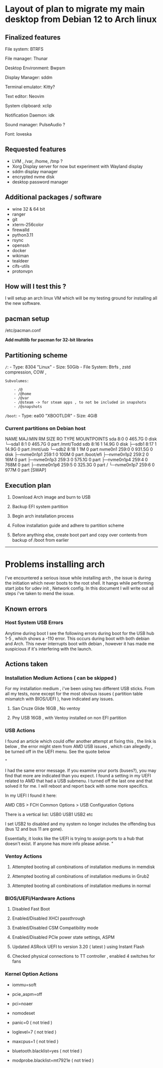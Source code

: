 

# Layout of plan to migrate my main desktop from Debian 12 to Arch linux 


## Finalized features 

File system: BTRFS 

File manager: Thunar 

Desktop Environment: Bwpsm 

Display Manager: sddm 

Terminal emulator: Kitty? 

Text editor: Neovim 

System clipboard: xclip                 

Notification Daemon: idk 

Sound manager: PulseAudio ? 

Font: Ioveska 


## Requested features 

- LVM , /var, /home, /tmp ? 
- Xorg Display server for now but experiment with Wayland display 
- sddm display manager
- encrypted nvme disk 
- desktop password manager 

## Additional packages / software 

- wine 32 & 64 bit  
- ranger 
- git 
- xterm-256color 
- firewalld 
- python3.11 
- rsync 
- openssh 
- docker 
- wikiman 
- tealdeer 
- cifs-utils
- protonvpn 


## How will I test this ? 

I will setup an arch linux VM which will be my testing ground for installing all the new software.

## pacman setup 

/etc/pacman.conf 

**Add multilib for pacman for 32-bit libraries**



## Partitioning scheme 


`/`: 
    - Type: 8304 "Linux"
    - Size: 50Gib
    - File System: Btrfs , zstd compression, COW , 

    Subvolumes:

        - /@
        - /@home
        - /@var
        - /@steam -> for steam apps , to not be included in snapshots 
        - /@snapshots
         

`/boot`: 
    - Type: ea00 "XBOOTLDR"
    - Size: 4GiB






### Current partitions on Debian host 


NAME        MAJ:MIN RM   SIZE RO TYPE MOUNTPOINTS
sda           8:0    0 465.7G  0 disk 
└─sda1        8:1    0 465.7G  0 part /mnt/Todd
sdb           8:16   1  14.9G  0 disk 
├─sdb1        8:17   1  14.9G  0 part /mnt/usb
└─sdb2        8:18   1     1M  0 part 
nvme0n1     259:0    0 931.5G  0 disk 
├─nvme0n1p1 259:1    0   100M  0 part /boot/efi
├─nvme0n1p2 259:2    0    16M  0 part 
├─nvme0n1p3 259:3    0 575.1G  0 part 
├─nvme0n1p4 259:4    0   768M  0 part 
├─nvme0n1p6 259:5    0 325.3G  0 part /
└─nvme0n1p7 259:6    0   977M  0 part [SWAP]



## Execution plan 

1. Download Arch image and burn to USB 

2. Backup EFI system partition 

3. Begin arch installation process 

4. Follow installation guide and adhere to partition scheme 

5. Before anything else, create boot part and copy over contents from backup of /boot from earlier 


---


# Problems installing arch 

I've encountered a serious issue while installing arch , the issue is during the initiation which never boots to the root shell. It hangs while performing start jobs for udev init , Network config. In this document I will write out all steps i've taken to mend the issue.


## Known errors 


### Host System USB Errors 

Anytime during boot I see the following errors during boot for the USB hub 1-5 , which shows a -110 error. This occurs during boot with both debian and Arch. This never interrupts boot with debian , however it has made me suspicious if it's interfering with the launch.  




## Actions taken 

### Installation Medium Actions ( can be skipped ) 

For my installation medium , i've been using two different USB sticks. From all my tests, none except for the most obvious issues ( partition table mismatch with BIOS/UEFI ), have indicated any issues. 

1. San Cruze Glide 16GB , No ventoy 

2. Pny USB 16GB , with Ventoy installed on non EFI partition  


### USB Actions  

I found an article which could offer another attempt at fixing this , the link is below , the error might stem from AMD USB issues , which can allegedly , be turned off in the UEFI menu. See the quote below 

"

I had the same error message. If you examine your ports (buses?), you may find that more are indicated than you expect. I found a setting in my UEFI related to AMD that had a USB submenu. I turned off the last one and that solved it for me. I will reboot and report back with some more specifics.

In my UEFI I found it here:

AMD CBS > FCH Common Options > USB Configuration Options

There is a vertical list:
USB0
USB1
USB2
etc

I set USB2 to disabled and my system no longer includes the offending bus (bus 12 and bus 11 are gone).

Essentially, it looks like the UEFI is trying to assign ports to a hub that doesn't exist. If anyone has more info please advise.
"




### Ventoy Actions 

1. Attempted booting all combinations of installation mediums in memdisk 

2. Attempted booting all combinations of installation mediums in Grub2  

3. Attempted booting all combinations of installation mediums in normal  


### BIOS/UEFI/Hardware Actions 

1. Disabled Fast Boot 

2. Enabled/Disabled XHCI passthrough 

3. Enabled/Disabled CSM Compatibility mode  

4. Enabled/Disabled PCIe power state settings, ASPM 

5. Updated ASRock UEFI to version 3.20 ( latest ) using Instant Flash 

6. Checked physical connections to TT controller , enabled 4 switches for fans 


### Kernel Option Actions

- iommu=soft 

- pcie\_aspm=off

- pci=noaer

- nomodeset  

- panic=0 ( not tried ) 

- loglevel=7 ( not tried )

- maxcpus=1 ( not tried )

- bluetooth.blacklist=yes ( not tried )

- modprobe.blacklist=mt7921e ( not tried )
